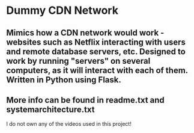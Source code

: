 <h1>Dummy CDN Network</h1>
<h2>
Mimics how a CDN network would work - websites such as Netflix interacting with users and remote database servers, etc. Designed to work by running "servers" on several computers, as it will interact with each of them.
<br>
Written in Python using Flask.
</h2>
<h2>
More info can be found in readme.txt and systemarchitecture.txt
</h2>
I do not own any of the videos used in this project!
